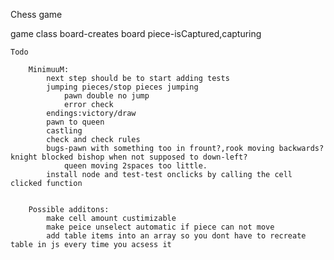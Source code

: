 Chess game


game class
    board-creates board
    piece-isCaptured,capturing


    Todo

        MinimuuM:
            next step should be to start adding tests
            jumping pieces/stop pieces jumping
                pawn double no jump
                error check
            endings:victory/draw
            pawn to queen
            castling
            check and check rules
            bugs-pawn with something too in frount?,rook moving backwards? knight blocked bishop when not supposed to down-left?
                queen moving 2spaces too little.
            install node and test-test onclicks by calling the cell clicked function
                

        Possible additons:    
            make cell amount custimizable
            make peice unselect automatic if piece can not move
            add table items into an array so you dont have to recreate table in js every time you acsess it

         

   